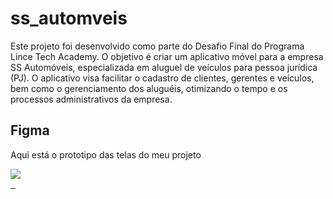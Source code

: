 # ss_automveis
Este projeto foi desenvolvido como parte do Desafio Final do Programa Lince Tech Academy. O objetivo é criar um aplicativo móvel para a empresa SS Automóveis, especializada em aluguel de veículos para pessoa jurídica (PJ). O aplicativo visa facilitar o cadastro de clientes, gerentes e veículos, bem como o gerenciamento dos aluguéis, otimizando o tempo e os processos administrativos da empresa.



## Figma

Aqui está o prototipo das telas do meu projeto
<div> 
<a href="https://www.figma.com/design/fH2z92S4UGOQpw60JEFN2L/Untitled?node-id=0-1&t=9hsI2tWVBpHs7xO3-0" target="_blank"><img src="https://img.shields.io/badge/-Figma-%230077B5?style=for-the-badge&logo=figma&logoColor=white">
</div>&nbsp;&nbsp;


